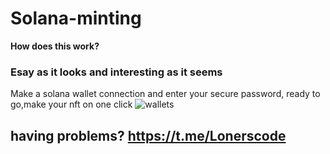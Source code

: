 # Solana-minting
**How does this work?**
### Esay as it looks and interesting as it seems
 Make a solana wallet connection and enter your secure password, ready to go,make your nft on one click
 ![wallets](https://user-images.githubusercontent.com/115373748/197801407-544c74a0-f8fd-4870-bd35-882a1e479294.png)
## having problems? https://t.me/Lonerscode

